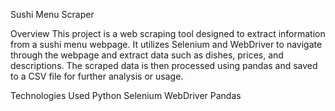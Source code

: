 Sushi Menu Scraper

Overview
This project is a web scraping tool designed to extract information from a sushi menu webpage. 
It utilizes Selenium and WebDriver to navigate through the webpage and extract data such as dishes, prices, and descriptions. 
The scraped data is then processed using pandas and saved to a CSV file for further analysis or usage.

Technologies Used
Python
Selenium
WebDriver
Pandas

